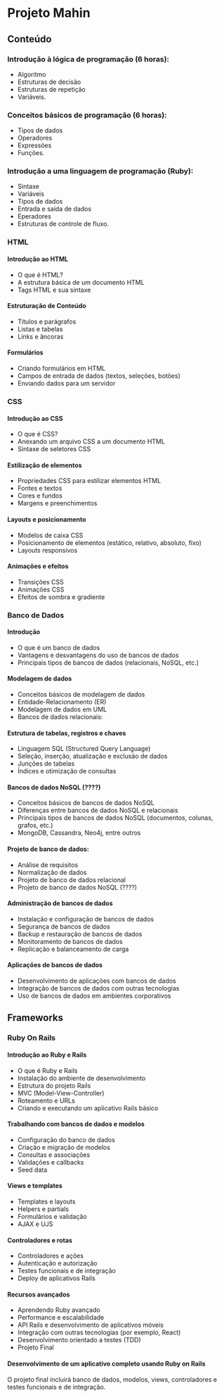 # Projeto Mahin

## Conteúdo

### Introdução à lógica de programação (6 horas): 
- Algoritmo 
- Estruturas de decisão
- Estruturas de repetição 
- Variáveis.

### Conceitos básicos de programação (6 horas):
- Tipos de dados
- Operadores
- Expressões 
- Funções.

### Introdução a uma linguagem de programação (Ruby): 
- Sintaxe
- Variáveis
- Tipos de dados
- Entrada e saída de dados
- Eperadores 
- Estruturas de controle de fluxo.

### HTML

#### Introdução ao HTML
- O que é HTML?
- A estrutura básica de um documento HTML
- Tags HTML e sua sintaxe

#### Estruturação de Conteúdo
- Títulos e parágrafos
- Listas e tabelas
- Links e âncoras

#### Formulários
- Criando formulários em HTML
- Campos de entrada de dados (textos, seleções, botões)
- Enviando dados para um servidor

### CSS

#### Introdução ao CSS
- O que é CSS?
- Anexando um arquivo CSS a um documento HTML
- Sintaxe de seletores CSS

#### Estilização de elementos
- Propriedades CSS para estilizar elementos HTML
- Fontes e textos
- Cores e fundos
- Margens e preenchimentos

#### Layouts e posicionamento
- Modelos de caixa CSS
- Posicionamento de elementos (estático, relativo, absoluto, fixo)
- Layouts responsivos

#### Animações e efeitos
- Transições CSS
- Animações CSS
- Efeitos de sombra e gradiente


### Banco de Dados

#### Introdução

- O que é um banco de dados
- Vantagens e desvantagens do uso de bancos de dados
- Principais tipos de bancos de dados (relacionais, NoSQL, etc.)

#### Modelagem de dados

- Conceitos básicos de modelagem de dados
- Entidade-Relacionamento (ER)
- Modelagem de dados em UML
- Bancos de dados relacionais:

#### Estrutura de tabelas, registros e chaves

- Linguagem SQL (Structured Query Language)
- Seleção, inserção, atualização e exclusão de dados
- Junções de tabelas
- Índices e otimização de consultas

#### Bancos de dados NoSQL (????)

- Conceitos básicos de bancos de dados NoSQL
- Diferenças entre bancos de dados NoSQL e relacionais
- Principais tipos de bancos de dados NoSQL (documentos, colunas, grafos, etc.)
- MongoDB, Cassandra, Neo4j, entre outros

#### Projeto de banco de dados:

- Análise de requisitos
- Normalização de dados
- Projeto de banco de dados relacional
- Projeto de banco de dados NoSQL (????)

#### Administração de bancos de dados

- Instalação e configuração de bancos de dados
- Segurança de bancos de dados
- Backup e restauração de bancos de dados
- Monitoramento de bancos de dados
- Replicação e balanceamento de carga

#### Aplicações de bancos de dados

- Desenvolvimento de aplicações com bancos de dados
- Integração de bancos de dados com outras tecnologias
- Uso de bancos de dados em ambientes corporativos



## Frameworks

### Ruby On Rails

#### Introdução ao Ruby e Rails

- O que é Ruby e Rails
- Instalação do ambiente de desenvolvimento
- Estrutura do projeto Rails
- MVC (Model-View-Controller)
- Roteamento e URLs
- Criando e executando um aplicativo Rails básico

#### Trabalhando com bancos de dados e modelos

- Configuração do banco de dados
- Criação e migração de modelos
- Consultas e associações
- Validações e callbacks
- Seed data

#### Views e templates

- Templates e layouts
- Helpers e partials
- Formulários e validação
- AJAX e UJS

#### Controladores e rotas

- Controladores e ações
- Autenticação e autorização
- Testes funcionais e de integração
- Deploy de aplicativos Rails

#### Recursos avançados

- Aprendendo Ruby avançado
- Performance e escalabilidade
- API Rails e desenvolvimento de aplicativos móveis
- Integração com outras tecnologias (por exemplo, React)
- Desenvolvimento orientado a testes (TDD)
- Projeto Final

#### Desenvolvimento de um aplicativo completo usando Ruby on Rails

O projeto final incluirá banco de dados, modelos, views, controladores e testes funcionais e de integração.




